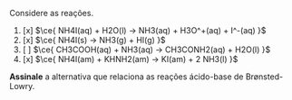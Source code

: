Considere as reações.

1. [x] $\ce{ NH4I(aq) + H2O(l) -> NH3(aq) + H3O^+(aq) + I^-(aq) }$
2. [x] $\ce{ NH4I(s) -> NH3(g) + HI(g) }$
3. [ ] $\ce{ CH3COOH(aq) + NH3(aq) -> CH3CONH2(aq) + H2O(l) }$
4. [x] $\ce{ NH4I(am) + KHNH2(am) -> KI(am) + 2 NH3(l) }$

**Assinale** a alternativa que relaciona as reações ácido-base de Brønsted-Lowry.
